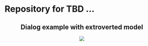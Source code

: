 <h1>Repository for TBD ...</h1>

<h2 style="text-align:center">Dialog example with extroverted model</h2>
<div style="display:flex;flex-direction:row;width:100%;">
<img style="align-self:center;margin:auto;" src="https://user-images.githubusercontent.com/66186741/174483256-0eba1ef5-4bf7-4b06-a911-a0a552d588ee.gif"/>
</div>

